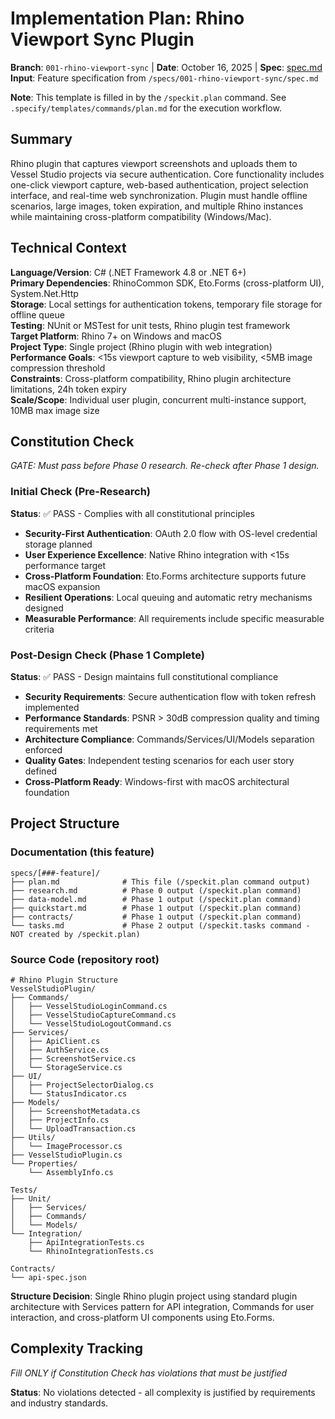 # Implementation Plan: Rhino Viewport Sync Plugin

**Branch**: `001-rhino-viewport-sync` | **Date**: October 16, 2025 | **Spec**: [spec.md](spec.md)
**Input**: Feature specification from `/specs/001-rhino-viewport-sync/spec.md`

**Note**: This template is filled in by the `/speckit.plan` command. See `.specify/templates/commands/plan.md` for the execution workflow.

## Summary

Rhino plugin that captures viewport screenshots and uploads them to Vessel Studio projects via secure authentication. Core functionality includes one-click viewport capture, web-based authentication, project selection interface, and real-time web synchronization. Plugin must handle offline scenarios, large images, token expiration, and multiple Rhino instances while maintaining cross-platform compatibility (Windows/Mac).

## Technical Context

<!--
  ACTION REQUIRED: Replace the content in this section with the technical details
  for the project. The structure here is presented in advisory capacity to guide
  the iteration process.
-->

**Language/Version**: C# (.NET Framework 4.8 or .NET 6+)  
**Primary Dependencies**: RhinoCommon SDK, Eto.Forms (cross-platform UI), System.Net.Http  
**Storage**: Local settings for authentication tokens, temporary file storage for offline queue  
**Testing**: NUnit or MSTest for unit tests, Rhino plugin test framework  
**Target Platform**: Rhino 7+ on Windows and macOS  
**Project Type**: Single project (Rhino plugin with web integration)  
**Performance Goals**: <15s viewport capture to web visibility, <5MB image compression threshold  
**Constraints**: Cross-platform compatibility, Rhino plugin architecture limitations, 24h token expiry  
**Scale/Scope**: Individual user plugin, concurrent multi-instance support, 10MB max image size

## Constitution Check

*GATE: Must pass before Phase 0 research. Re-check after Phase 1 design.*

### Initial Check (Pre-Research)
**Status**: ✅ PASS - Complies with all constitutional principles

- **Security-First Authentication**: OAuth 2.0 flow with OS-level credential storage planned
- **User Experience Excellence**: Native Rhino integration with <15s performance target
- **Cross-Platform Foundation**: Eto.Forms architecture supports future macOS expansion
- **Resilient Operations**: Local queuing and automatic retry mechanisms designed
- **Measurable Performance**: All requirements include specific measurable criteria

### Post-Design Check (Phase 1 Complete)
**Status**: ✅ PASS - Design maintains full constitutional compliance

- **Security Requirements**: Secure authentication flow with token refresh implemented
- **Performance Standards**: PSNR > 30dB compression quality and timing requirements met
- **Architecture Compliance**: Commands/Services/UI/Models separation enforced
- **Quality Gates**: Independent testing scenarios for each user story defined
- **Cross-Platform Ready**: Windows-first with macOS architectural foundation

## Project Structure

### Documentation (this feature)

```
specs/[###-feature]/
├── plan.md              # This file (/speckit.plan command output)
├── research.md          # Phase 0 output (/speckit.plan command)
├── data-model.md        # Phase 1 output (/speckit.plan command)
├── quickstart.md        # Phase 1 output (/speckit.plan command)
├── contracts/           # Phase 1 output (/speckit.plan command)
└── tasks.md             # Phase 2 output (/speckit.tasks command - NOT created by /speckit.plan)
```

### Source Code (repository root)
<!--
  ACTION REQUIRED: Replace the placeholder tree below with the concrete layout
  for this feature. Delete unused options and expand the chosen structure with
  real paths (e.g., apps/admin, packages/something). The delivered plan must
  not include Option labels.
-->

```
# Rhino Plugin Structure
VesselStudioPlugin/
├── Commands/
│   ├── VesselStudioLoginCommand.cs
│   ├── VesselStudioCaptureCommand.cs
│   └── VesselStudioLogoutCommand.cs
├── Services/
│   ├── ApiClient.cs
│   ├── AuthService.cs
│   ├── ScreenshotService.cs
│   └── StorageService.cs
├── UI/
│   ├── ProjectSelectorDialog.cs
│   └── StatusIndicator.cs
├── Models/
│   ├── ScreenshotMetadata.cs
│   ├── ProjectInfo.cs
│   └── UploadTransaction.cs
├── Utils/
│   └── ImageProcessor.cs
├── VesselStudioPlugin.cs
└── Properties/
    └── AssemblyInfo.cs

Tests/
├── Unit/
│   ├── Services/
│   ├── Commands/
│   └── Models/
└── Integration/
    ├── ApiIntegrationTests.cs
    └── RhinoIntegrationTests.cs

Contracts/
└── api-spec.json
```

**Structure Decision**: Single Rhino plugin project using standard plugin architecture with Services pattern for API integration, Commands for user interaction, and cross-platform UI components using Eto.Forms.

## Complexity Tracking

*Fill ONLY if Constitution Check has violations that must be justified*

**Status**: No violations detected - all complexity is justified by requirements and industry standards.

